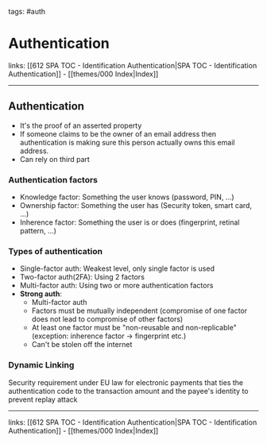 tags: #auth

# Authentication

links: [[612 SPA TOC - Identification Authentication|SPA TOC - Identification Authentication]] - [[themes/000 Index|Index]]

---

## Authentication

- It's the proof of an asserted property
- If someone claims to be the owner of an email address then authentication is making sure this person actually owns this email address.
- Can rely on third part

### Authentication factors

- Knowledge factor: Something the user knows (password, PIN, ...)
- Ownership factor: Something the user has (Security token, smart card, ...)
- Inherence factor: Something the user is or does (fingerprint, retinal pattern, ...)

### Types of authentication

- Single-factor auth: Weakest level, only single factor is used
- Two-factor auth(2FA): Using 2 factors
- Multi-factor auth: Using two or more authentication factors
- **Strong auth**:
	- Multi-factor auth
	- Factors must be mutually independent (compromise of one factor does not lead to compromise of other factors)
	- At least one factor must be "non-reusable and non-replicable" (exception: inherence factor -> fingerprint etc.)
	- Can't be stolen off the internet

### Dynamic Linking

Security requirement under EU law for electronic payments that ties the authentication code to the transaction amount and the payee's identity to prevent replay attack

---
links: [[612 SPA TOC - Identification Authentication|SPA TOC - Identification Authentication]] - [[themes/000 Index|Index]]